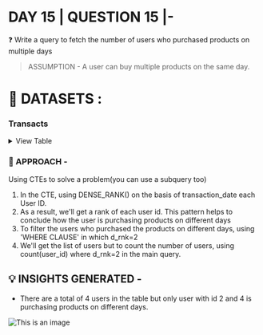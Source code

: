
# DAY 15 | QUESTION 15 |-
❓ Write a query to fetch the number of users who purchased products on multiple days
> ASSUMPTION - A user can buy multiple products on the same day.

 # **:file_folder: DATASETS :**
   ### **Transacts**

 <details><summary>
 View Table
 </summary>
The transacts table captures all the information of each user like which product is purchased on which date with how many quantity.

 | Transaction_id | User_id  | Transaction_date | Product_id | Quantity  |
 | -------       | --------- | ----------       | ---------- | --------  | 
 | 1             |  U1       |2022-12-16        |P1          |2          |  
 | 2             |  U2       |2022-12-16        |P2          |1          |
 | 3             |  U1       |2022-12-16        |P3          |1          |
 | 4             |  U4       |2022-12-16        |P4          |4          |
 | 5             |  U2       |2022-12-17        |P5          |3          |
 | 6             |  U2       |2022-12-17        |P6          |2          |
 | 7             |  U4       |2022-12-18        |P7          |1          |  
 | 8             |  U3       |2022-12-18        |P8          |2          | 
 | 9             |  U3       |2022-12-19        |P9          |8          |

 </details>

### 🎯 APPROACH -
Using CTEs to solve a problem(you can use a subquery too)
1. In the CTE, using DENSE_RANK() on the basis of transaction_date each User ID.
2. As a result, we'll get a rank of each user id. This pattern helps to conclude how the user is purchasing products on different days
3. To filter the users who purchased the products on different days, using 'WHERE CLAUSE' in which d_rnk=2
4. We'll get the list of users but to count the number of users, using count(user_id) where d_rnk=2 in the main query.


## 💡 INSIGHTS GENERATED -
- There are a total of 4 users in the table but only user with id 2 and 4 is purchasing products on different days.

 ![This is an image](https://github.com/Sankriti09/30-DAYS-SQL-QUESTION-SERIES/assets/77229345/e7d25945-1a56-46dd-87b8-f675a5c83acf)



